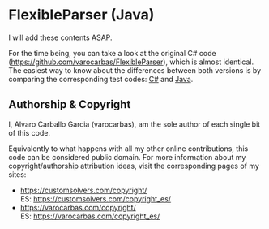 # FlexibleParser (Java)

I will add these contents ASAP. 

For the time being, you can take a look at the original C# code (https://github.com/varocarbas/FlexibleParser), which is almost identical. The easiest way to know about the differences between both versions is by comparing the corresponding test codes: [C#](https://github.com/varocarbas/FlexibleParser/blob/master/all_code/Test/Program.cs) and [Java](https://github.com/varocarbas/FlexibleParser_Java/blob/master/all_code/Test/src/Main.java).


## Authorship & Copyright

I, Alvaro Carballo Garcia (varocarbas), am the sole author of each single bit of this code.

Equivalently to what happens with all my other online contributions, this code can be considered public domain. For more information about my copyright/authorship attribution ideas, visit the corresponding pages of my sites:
- https://customsolvers.com/copyright/<br/> 
ES: https://customsolvers.com/copyright_es/
- https://varocarbas.com/copyright/<br/>
ES: https://varocarbas.com/copyright_es/